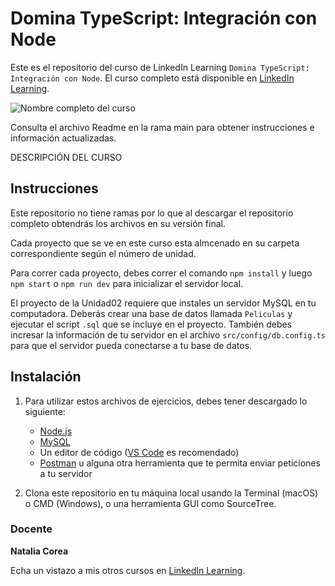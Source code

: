 # Domina TypeScript: Integración con Node

Este es el repositorio del curso de LinkedIn Learning `Domina TypeScript: Integración con Node`. El curso completo está disponible en [LinkedIn Learning][lil-course-url].

![Nombre completo del curso][lil-thumbnail-url] 

Consulta el archivo Readme en la rama main para obtener instrucciones e información actualizadas.

DESCRIPCIÓN DEL CURSO

## Instrucciones

Este repositorio no tiene ramas por lo que al descargar el repositorio completo obtendrás los archivos en su versión final.

Cada proyecto que se ve en este curso esta almcenado en su carpeta correspondiente según el número de unidad.

Para correr cada proyecto, debes correr el comando `npm install` y luego `npm start` o `npm run dev` para inicializar el servidor local.

El proyecto de la Unidad02 requiere que instales un servidor MySQL en tu computadora. Deberás crear una base de datos llamada `Peliculas` y ejecutar el script `.sql` que se incluye en el proyecto. También debes incresar la información de tu servidor en el archivo `src/config/db.config.ts` para que el servidor pueda conectarse a tu base de datos.

## Instalación

1. Para utilizar estos archivos de ejercicios, debes tener descargado lo siguiente:
   - [Node.js](https://nodejs.org/en/)
   - [MySQL](https://dev.mysql.com/downloads/mysql/)
   - Un editor de código ([VS Code](https://code.visualstudio.com/) es recomendado)
   - [Postman](https://www.postman.com/) u alguna otra herramienta que te permita enviar peticiones a tu servidor

2. Clona este repositorio en tu máquina local usando la Terminal (macOS) o CMD (Windows), o una herramienta GUI como SourceTree.

### Docente

**Natalia Corea**

Echa un vistazo a mis otros cursos en [LinkedIn Learning](https://www.linkedin.com/learning/instructors/natalia-corea).

[0]: # (Replace these placeholder URLs with actual course URLs)
[lil-course-url]: https://www.linkedin.com/learning/building-a-graphql-project-with-react-js
[lil-thumbnail-url]: https://cdn.lynda.com/course/2875095/2875095-1615224395432-16x9.jpg


[1]: # (End of ES-Instruction ###############################################################################################)
